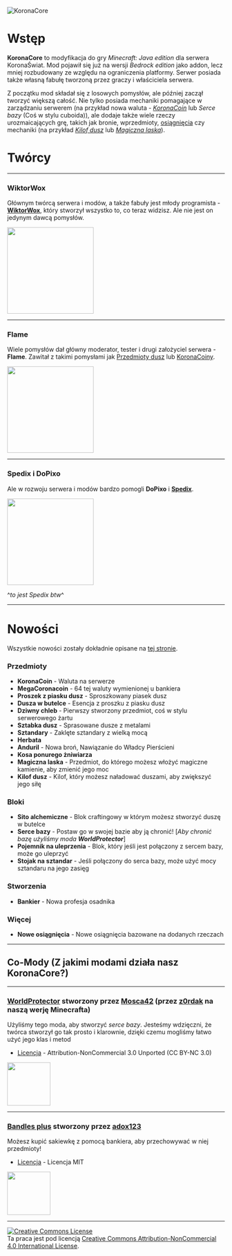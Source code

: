 ![KoronaCore](https://user-images.githubusercontent.com/77573493/210120188-ddc17245-0d98-4010-b9aa-d7a61017ced5.png)
# Wstęp
**KoronaCore** to modyfikacja do gry *Minecraft: Java edition* dla serwera KoronaŚwiat. Mod pojawił się już na wersji *Bedrock edition* jako addon, 
lecz mniej rozbudowany ze względu na ograniczenia platformy. Serwer posiada także własną fabułę tworzoną przez graczy i właściciela serwera.

Z początku mod składał się z losowych pomysłów, ale później zaczął tworzyć większą całość. Nie tylko posiada mechaniki pomagające w zarządzaniu serwerem 
(na przykład nowa waluta - [*KoronaCoin*](https://wiktorwox.wixsite.com/koronaswiat/koronacoin) lub *Serce bazy* (Coś w stylu cuboida)), ale dodaje także
wiele rzeczy urozmaicających grę, takich jak bronie, wprzedmioty, [osiągnięcia](https://wiktorwox.wixsite.com/koronaswiat/osiagniecia-2) czy mechaniki 
(na przykład [*Kilof dusz*](https://wiktorwox.wixsite.com/koronaswiat/kilof-dusz) lub [*Magiczna laska*](https://wiktorwox.wixsite.com/koronaswiat/magiczna-laska)).

# Twórcy

---
### WiktorWox

Głównym twórcą serwera i modów, a także fabuły jest młody programista - [**WiktorWox**](https://www.youtube.com/channel/UCPzSaKohpaC-vPd7XEdaKKg), 
który stworzył wszystko to, co teraz widzisz. Ale nie jest on jedynym dawcą pomysłów.

<img src="https://user-images.githubusercontent.com/77573493/210116761-b6e7a95b-f3c3-401d-8981-986ff9a660c2.gif" width="200">

---

### Flame

Wiele pomysłów dał główny moderator, tester i drugi założyciel serwera - **Flame**. Zawitał z takimi pomysłami jak 
[Przedmioty dusz](https://wiktorwox.wixsite.com/koronaswiat/sztabka-dusz) lub [KoronaCoiny](https://wiktorwox.wixsite.com/koronaswiat/koronacoin).

<img src="https://user-images.githubusercontent.com/77573493/210116809-b667f5d0-c9a9-4129-9bac-4d0827e063a5.gif" width="200">

---

### Spedix i DoPixo

Ale w rozwoju serwera i modów bardzo pomogli **DoPixo** i [**Spedix**](https://www.youtube.com/@stgspedix4064).

<img src="https://user-images.githubusercontent.com/77573493/210116821-19c0cb48-1b31-47c2-9ab9-56830f0d31b4.gif" width="200">

^*to jest Spedix btw*^

---

# Nowości

Wszystkie nowości zostały dokładnie opisane na [tej stronie](https://wiktorwox.wixsite.com/koronaswiat/new-lands-update).

### Przedmioty
- **KoronaCoin** - Waluta na serwerze
- **MegaCoronacoin** - 64 tej waluty wymienionej u bankiera
- **Proszek z piasku dusz** - Sproszkowany piasek dusz
- **Dusza w butelce** - Esencja z proszku z piasku dusz
- **Dziwny chleb** - Pierwszy stworzony przedmiot, coś w stylu serwerowego żartu
- **Sztabka dusz** - Sprasowane dusze z metalami
- **Sztandary** - Zaklęte sztandary z wielką mocą
- **Herbata**
- **Anduril** - Nowa broń, Nawiązanie do Władcy Pierścieni
- **Kosa ponurego żniwiarza**
- **Magiczna laska** - Przedmiot, do którego możesz włożyć magiczne kamienie, aby zmienić jego moc
- **Kilof dusz** - Kilof, który możesz naładować duszami, aby zwiększyć jego siłę

### Bloki
- **Sito alchemiczne** - Blok craftingowy w którym możesz stworzyć duszę w butelce
- **Serce bazy** - Postaw go w swojej bazie aby ją chronić! [*Aby chronić bazę użyliśmy moda **WorldProtector***]
- **Pojemnik na uleprzenia** - Blok, który jeśli jest połączony z sercem bazy, może go uleprzyć
- **Stojak na sztandar** - Jeśli połączony do serca bazy, może użyć mocy sztandaru na jego zasięg

### Stworzenia
- **Bankier** - Nowa profesja osadnika

### Więcej
- **Nowe osiągnięcia** - Nowe osiągnięcia bazowane na dodanych rzeczach

---

## Co-Mody (Z jakimi modami działa nasz KoronaCore?)

---

### [WorldProtector](https://www.curseforge.com/minecraft/mc-mods/worldprotector) stworzony przez [Mosca42](https://www.youtube.com/c/Mosca4210/videos) (przez [z0rdak](https://github.com/Z0rdak) na naszą werję Minecrafta)
Użyliśmy tego moda, aby stworzyć *serce bazy*. Jesteśmy wdzięczni, że twórca stworzył go tak prosto i klarownie, dzięki czemu mogliśmy łatwo użyć jego klas i metod

- [Licencja](https://creativecommons.org/licenses/by-nc/3.0/) - Attribution-NonCommercial 3.0 Unported (CC BY-NC 3.0)

<img src="https://user-images.githubusercontent.com/77573493/210118716-528acd82-51ef-4c3e-9873-702cccfb99fb.png" width="100">

---

### [Bandles plus](https://www.curseforge.com/minecraft/mc-mods/bundles-plus) stworzony przez [adox123](https://www.curseforge.com/members/adox123/followers)
Możesz kupić sakiewkę z pomocą bankiera, aby przechowywać w niej przedmioty!

- [Licencja](https://opensource.org/licenses/MIT) - Licencja MIT

<img src="https://user-images.githubusercontent.com/77573493/210118807-9e3d93c6-824b-49e3-8f0f-20445b760954.png" width="100">


---

<a rel="license" href="http://creativecommons.org/licenses/by-nc/4.0/"><img alt="Creative Commons License" style="border-width:0" src="https://i.creativecommons.org/l/by-nc/4.0/88x31.png" /></a><br />Ta praca jest pod licencją <a rel="license" href="http://creativecommons.org/licenses/by-nc/4.0/">Creative Commons Attribution-NonCommercial 4.0 International License</a>.
